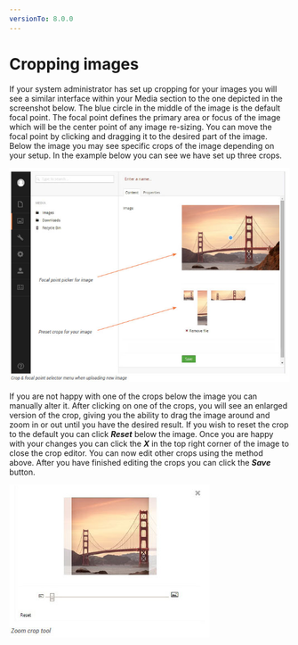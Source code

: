 ```yaml
---
versionTo: 8.0.0
---
```


# Cropping images

If your system administrator has set up cropping for your images you will see a similar interface within your Media section to the one depicted in the screenshot below. The blue circle in the middle of the image is the default focal point. The focal point defines the primary area or focus of the image which will be the center point of any image re-sizing. You can move the focal point by clicking and dragging it to the desired part of the image. Below the image you may see specific crops of the image depending on your setup. In the example below you can see we have set up three crops.

![cropAndFocalPoint.jpg](images/cropAndFocalPoint.jpg)

If you are not happy with one of the crops below the image you can manually alter it. After clicking on one of the crops, you will see an enlarged version of the crop, giving you the ability to drag the image around and zoom in or out until you have the desired result. If you wish to reset the crop to the default you can click ***Reset*** below the image. Once you are happy with your changes you can click the ***X*** in the top right corner of the image to close the crop editor. You can now edit other crops using the method above. After you have finished editing the crops you can click the ***Save*** button.

![zoomCrop.jpg](images/zoomCrop.jpg)